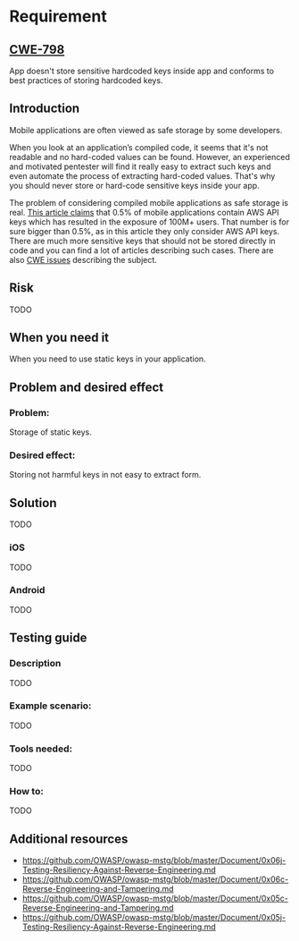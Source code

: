 # Requirement
## [CWE-798](https://cwe.mitre.org/data/definitions/798.html)
App doesn't store sensitive hardcoded keys inside app and conforms to best practices of storing hardcoded keys.

## Introduction

Mobile applications are often viewed as safe storage by some developers.

When you look at an application’s compiled code, it seems that it's not readable and no hard-coded values can be found. However, an experienced and motivated pentester will find it really easy to extract such keys and even automate the process of extracting hard-coded values. That's why you should never store or hard-code sensitive keys inside your app.

The problem of considering compiled mobile applications as safe storage is real. [This article claims](https://bevigil.com/blog/mobile-apps-exposing-aws-keys-affect-100m-users-data/) that 0.5% of mobile applications contain AWS API keys which has resulted in the exposure of 100M+ users. That number is for sure bigger than 0.5%, as in this article they only consider AWS API keys. There are much more sensitive keys that should not be stored directly in code and you can find a lot of articles describing such cases. There are also [CWE issues](https://cwe.mitre.org/data/definitions/798.html) describing the subject.

## Risk
TODO

## When you need it
When you need to use static keys in your application.

## Problem and desired effect
### Problem:
Storage of static keys.

### Desired effect:
Storing not harmful keys in not easy to extract form.

## Solution

TODO

### iOS

TODO

### Android

TODO

## Testing guide
### Description
TODO

### Example scenario:
TODO

### Tools needed:
TODO

### How to:
TODO

## Additional resources
- https://github.com/OWASP/owasp-mstg/blob/master/Document/0x06j-Testing-Resiliency-Against-Reverse-Engineering.md 
- https://github.com/OWASP/owasp-mstg/blob/master/Document/0x06c-Reverse-Engineering-and-Tampering.md 
- https://github.com/OWASP/owasp-mstg/blob/master/Document/0x05c-Reverse-Engineering-and-Tampering.md 
- https://github.com/OWASP/owasp-mstg/blob/master/Document/0x05j-Testing-Resiliency-Against-Reverse-Engineering.md 